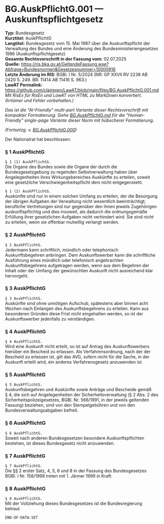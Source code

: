 # BG.AuskPflichtG.001 — Auskunftspflichtgesetz
**Typ:** Bundesgesetz  
**Kurztitel:** AuskPflichtG  
**Langtitel:** Bundesgesetz vom 15. Mai 1987 über die Auskunftspflicht der Verwaltung des Bundes und eine Änderung des Bundesministeriengesetzes 1986 (Auskunftspflichtgesetz)  
**Gesamte Rechtsvorschrift in der Fassung vom:** 02.07.2025  
**Quelle:** https://ris.bka.gv.at/GeltendeFassung.wxe?Abfrage=Bundesnormen&Gesetzesnummer=10000916  
**Letzte Änderung im RIS:** BGBl. I Nr. 5/2024 (NR: GP XXVII RV 2238 AB 2420 S. 249. BR: 11414 AB 11416 S. 963.)  
**LawAT Permalink:** https://github.com/clairexen/LawAT/blob/main/files/BG.AuskPflichtG.001.md  
*Mit RisEx für RisEn und LawAT von HTML zu MarkDown konvertiert. (Irrtümer und Fehler vorbehalten.)*

*Das ist die "AI-Friendly" multi-part Variante dieser Rechtsvorschrift mit kompakter Formatierung. Siehe [BG.AuskPflichtG.md](BG.AuskPflichtG.md) für die "Human-Friendly" single-page Variante dieser Norm mit hübscherer Formatierung.*

*(Fortsetzg. v. [BG.AuskPflichtG.000](BG.AuskPflichtG.000.md))*

Der Nationalrat hat beschlossen:

### § 1 AuskPflichtG

`§ 1 (1) AuskPflichtG.`  
Die Organe des Bundes sowie die Organe der durch die Bundesgesetzgebung zu regelnden Selbstverwaltung haben über Angelegenheiten ihres Wirkungsbereiches Auskünfte zu erteilen, soweit eine gesetzliche Verschwiegenheitspflicht dem nicht entgegensteht.

`§ 1 (2) AuskPflichtG.`  
Auskünfte sind nur in einem solchen Umfang zu erteilen, der die Besorgung der übrigen Aufgaben der Verwaltung nicht wesentlich beeinträchtigt; berufliche Vertretungen sind nur gegenüber den ihnen jeweils Zugehörigen auskunftspflichtig und dies insoweit, als dadurch die ordnungsgemäße Erfüllung ihrer gesetzlichen Aufgaben nicht verhindert wird. Sie sind nicht zu erteilen, wenn sie offenbar mutwillig verlangt werden.

### § 2 AuskPflichtG

`§ 2 AuskPflichtG.`  
Jedermann kann schriftlich, mündlich oder telephonisch Auskunftsbegehren anbringen. Dem Auskunftswerber kann die schriftliche Ausführung eines mündlich oder telefonisch angebrachten Auskunftsbegehrens aufgetragen werden, wenn aus dem Begehren der Inhalt oder der Umfang der gewünschten Auskunft nicht ausreichend klar hervorgeht.

### § 3 AuskPflichtG

`§ 3 AuskPflichtG.`  
Auskünfte sind ohne unnötigen Aufschub, spätestens aber binnen acht Wochen nach Einlangen des Auskunftsbegehrens zu erteilen. Kann aus besonderen Gründen diese Frist nicht eingehalten werden, so ist der Auskunftswerber jedenfalls zu verständigen.

### § 4 AuskPflichtG

`§ 4 AuskPflichtG.`  
Wird eine Auskunft nicht erteilt, so ist auf Antrag des Auskunftswerbers hierüber ein Bescheid zu erlassen. Als Verfahrensordnung, nach der der Bescheid zu erlassen ist, gilt das AVG, sofern nicht für die Sache, in der Auskunft erteilt wird, ein anderes Verfahrensgesetz anzuwenden ist.

### § 5 AuskPflichtG

`§ 5 AuskPflichtG.`  
Auskunftsbegehren und Auskünfte sowie Anträge und Bescheide gemäß § 4, die sich auf Angelegenheiten der Sicherheitsverwaltung (§ 2 Abs. 2 des Sicherheitspolizeigesetzes, BGBl. Nr. 566/1991, in der jeweils geltenden Fassung) beziehen, sind von den Stempelgebühren und von den Bundesverwaltungsabgaben befreit.

### § 6 AuskPflichtG

`§ 6 AuskPflichtG.`  
Soweit nach anderen Bundesgesetzen besondere Auskunftspflichten bestehen, ist dieses Bundesgesetz nicht anzuwenden.

### § 7 AuskPflichtG

`§ 7 AuskPflichtG.`  
Die §§ 2 erster Satz, 4, 5, 6 und 8 in der Fassung des Bundesgesetzes BGBl. I Nr. 158/1998 treten mit 1. Jänner 1999 in Kraft.

### § 8 AuskPflichtG

`§ 8 AuskPflichtG.`  
Mit der Vollziehung dieses Bundesgesetzes ist die Bundesregierung betraut.

`END-OF-DATA-SET`
